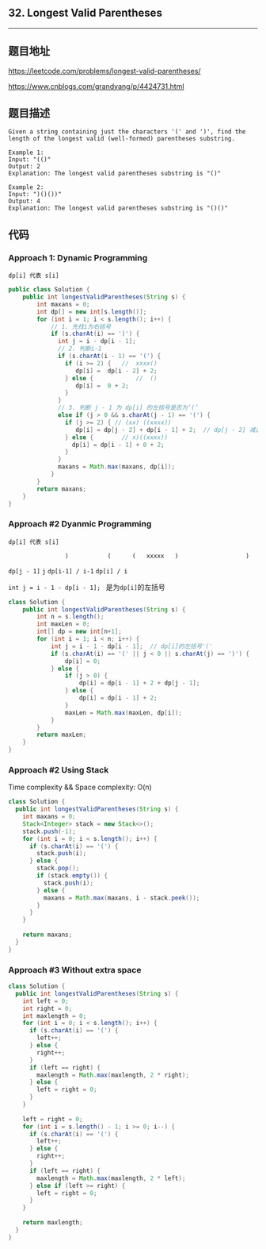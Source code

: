 ## 32. Longest Valid Parentheses

----
## 题目地址

https://leetcode.com/problems/longest-valid-parentheses/

https://www.cnblogs.com/grandyang/p/4424731.html

## 题目描述
```
Given a string containing just the characters '(' and ')', find the length of the longest valid (well-formed) parentheses substring.

Example 1:
Input: "(()"
Output: 2
Explanation: The longest valid parentheses substring is "()"

Example 2:
Input: ")()())"
Output: 4
Explanation: The longest valid parentheses substring is "()()"
```

## 代码

### Approach 1: Dynamic Programming

`dp[i] 代表 s[i]` 

```java
public class Solution {
    public int longestValidParentheses(String s) {
        int maxans = 0;
        int dp[] = new int[s.length()];
        for (int i = 1; i < s.length(); i++) {
          	// 1. 先找i为右括号
            if (s.charAt(i) == ')') {
              int j = i - dp[i - 1];
              // 2. 判断i-1
              if (s.charAt(i - 1) == '(') { 
                if (i >= 2) {	//  xxxx()
                   dp[i] =  dp[i - 2] + 2;
                } else {			//  ()
                   dp[i] =  0 + 2;
                }
              } 
              // 3. 判断 j - 1 为 dp[i] 的左括号是否为‘(’
              else if (j > 0 && s.charAt(j - 1) == '(') {  
                if (j >= 2) { // (xx) ((xxxx))
                   dp[i] = dp[j - 2] + dp[i - 1] + 2;  // dp[j - 2] 减去两个左括号的位置
                } else {  		// x)((xxxx))
                  dp[i] = dp[i - 1] + 0 + 2; 
                }
              }
              maxans = Math.max(maxans, dp[i]);
            }
        }
        return maxans;
    }
}
```

### Approach #2 Dyanmic Programming

`dp[i] 代表 s[i]` 

`				 ) 			 ( 		(   xxxxx   ) 					)`

`dp[j - 1]`	`j`					`dp[i-1] / i-1`			`dp[i] / i `

`int j = i - 1 - dp[i - 1]; ` 是为`dp[i]`的左括号

```java
class Solution {
	public int longestValidParentheses(String s) {
		int n = s.length();
		int maxLen = 0;
		int[] dp = new int[n+1];
		for (int i = 1; i < n; i++) {
			int j = i - 1 - dp[i - 1];  // dp[i]的左括号'('
			if (s.charAt(i) == '(' || j < 0 || s.charAt(j) == ')') {
				dp[i] = 0;
			} else {
				if (j > 0) {
					dp[i] = dp[i - 1] + 2 + dp[j - 1];
				} else {
					dp[i] = dp[i - 1] + 2;
				}
				maxLen = Math.max(maxLen, dp[i]);
			}
		}
		return maxLen;
	}
}
```

### Approach #2 Using Stack

Time complexity && Space complexity: O(n)

```java
class Solution {
  public int longestValidParentheses(String s) {
    int maxans = 0;
    Stack<Integer> stack = new Stack<>();
    stack.push(-1);
    for (int i = 0; i < s.length(); i++) {
      if (s.charAt(i) == '(') {
        stack.push(i);
      } else {
        stack.pop();
        if (stack.empty()) {
          stack.push(i);
        } else {
          maxans = Math.max(maxans, i - stack.peek());
        }
      }
    }
    
    return maxans;
  }
}
```

### Approach #3 Without extra space

```java
class Solution {
  public int longestValidParentheses(String s) {
    int left = 0;
    int right = 0;
    int maxlength = 0;
    for (int i = 0; i < s.length(); i++) {
      if (s.charAt(i) == '(') {
        left++;
      } else {
        right++;
      }
      if (left == right) {
        maxlength = Math.max(maxlength, 2 * right);
      } else {
        left = right = 0;
      }
    }
    
    left = right = 0;
    for (int i = s.length() - 1; i >= 0; i--) {
      if (s.charAt(i) == '(') {
        left++;
      } else {
        right++;
      }
      if (left == right) {
        maxlength = Math.max(maxlength, 2 * left);
      } else if (left >= right) {
        left = right = 0;
      }
    }
    
    return maxlength;
  }
}
```











